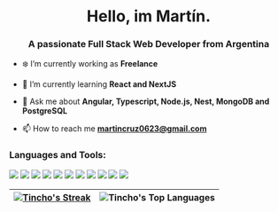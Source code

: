 <h1 align="center">Hello, im Martín.</h1>
<h3 align="center">A passionate Full Stack Web Developer from Argentina</h3>

- ❄️ I’m currently working as **Freelance**

- 🌱 I’m currently learning **React and NextJS**

- 💬 Ask me about **Angular, Typescript, Node.js, Nest, MongoDB and PostgreSQL**

- 📫 How to reach me **martincruz0623@gmail.com**

<h3 align="left">Languages and Tools:</h3>

<a href="https://developer.mozilla.org/en-US/docs/Web/JavaScript" target="_blank"><img src="https://skillicons.dev/icons?i=js"></a>
<a href="https://www.typescriptlang.org/" target="_blank"><img src="https://skillicons.dev/icons?i=ts"></a>
<a href="https://angular.dev" target="_blank"><img src="https://skillicons.dev/icons?i=angular"></a>
<a href="https://nodejs.org" target="_blank"><img src="https://skillicons.dev/icons?i=nodejs"></a>
<a href="https://expressjs.com" target="_blank"><img src="https://skillicons.dev/icons?i=express"></a>
<a href="https://nestjs.com" target="_blank"><img src="https://skillicons.dev/icons?i=nestjs"></a>
<a href="https://www.mongodb.com/" target="_blank"><img src="https://skillicons.dev/icons?i=mongodb"></a>
<a href="https://www.postgresql.org/" target="_blank"><img src="https://skillicons.dev/icons?i=postgresql"></a>
<a href="https://jestjs.io/" target="_blank"><img src="https://skillicons.dev/icons?i=jest"></a>
<a href="https://www.docker.com/" target="_blank"><img src="https://skillicons.dev/icons?i=docker"></a>
<a href="https://git-scm.com/" target="_blank"><img src="https://skillicons.dev/icons?i=git"></a>

| [![Tincho's Streak](https://github-readme-streak-stats.herokuapp.com?user=Martinchx&theme=tokyonight&hide_border=true)](https://git.io/streak-stats) | ![Tincho's Top Languages](https://github-readme-stats.vercel.app/api/top-langs/?username=martinchx&theme=tokyonight&show_icons=true&hide_border=true&layout=compact) |
| ------------- | ------------- |
